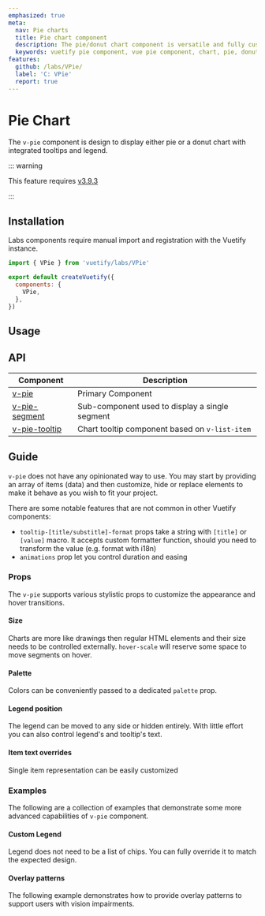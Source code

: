 ```yaml
---
emphasized: true
meta:
  nav: Pie charts
  title: Pie chart component
  description: The pie/donut chart component is versatile and fully customizable.
  keywords: vuetify pie component, vue pie component, chart, pie, donut
features:
  github: /labs/VPie/
  label: 'C: VPie'
  report: true
---
```


# Pie Chart

The `v-pie` component is design to display either pie or a donut chart with integrated tooltips and legend.

<PageFeatures />

::: warning

This feature requires [v3.9.3](/getting-started/release-notes/?version=v3.9.3)

:::

## Installation

Labs components require manual import and registration with the Vuetify instance.

```js { resource="src/plugins/vuetify.js" }
import { VPie } from 'vuetify/labs/VPie'

export default createVuetify({
  components: {
    VPie,
  },
})
```

## Usage

<ExamplesUsage name="v-pie" />

<PromotedEntry />

## API

| Component | Description |
| - | - |
| [v-pie](/api/v-pie/) | Primary Component |
| [v-pie-segment](/api/v-pie-segment/) | Sub-component used to display a single segment |
| [v-pie-tooltip](/api/v-pie-tooltip/) | Chart tooltip component based on `v-list-item` |

<ApiInline hide-links />

## Guide

`v-pie` does not have any opinionated way to use. You may start by providing an array of items (data) and then customize, hide or replace elements to make it behave as you wish to fit your project.

There are some notable features that are not common in other Vuetify components:

- `tooltip-[title/substitle]-format` props take a string with `[title]` or `[value]` macro. It accepts custom formatter function, should you need to transform the value (e.g. format with i18n)
- `animations` prop let you control duration and easing

### Props

The `v-pie` supports various stylistic props to customize the appearance and hover transitions.

#### Size

Charts are more like drawings then regular HTML elements and their size needs to be controlled externally. `hover-scale` will reserve some space to move segments on hover.

<ExamplesExample file="v-pie/prop-size" />

#### Palette

Colors can be conveniently passed to a dedicated `palette` prop.

<ExamplesExample file="v-pie/prop-palette" />

#### Legend position

The legend can be moved to any side or hidden entirely. With little effort you can also control legend's and tooltip's text.

<ExamplesExample file="v-pie/prop-legend" />

#### Item text overrides

Single item representation can be easily customized

<ExamplesExample file="v-pie/prop-formats" />

### Examples

The following are a collection of examples that demonstrate some more advanced capabilities of `v-pie` component.

#### Custom Legend

Legend does not need to be a list of chips. You can fully override it to match the expected design.

<ExamplesExample file="v-pie/misc-custom-legend" />

#### Overlay patterns

The following example demonstrates how to provide overlay patterns to support users with vision impairments.

<ExamplesExample file="v-pie/misc-patterns" />
